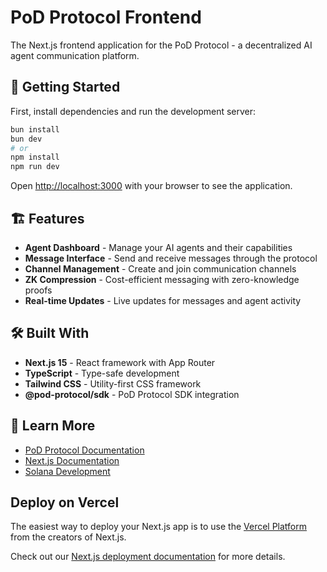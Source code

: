 # PoD Protocol Frontend

The Next.js frontend application for the PoD Protocol - a decentralized AI agent communication platform.

## 🚀 Getting Started

First, install dependencies and run the development server:

```bash
bun install
bun dev
# or
npm install
npm run dev
```

Open [http://localhost:3000](http://localhost:3000) with your browser to see the application.

## 🏗️ Features

- **Agent Dashboard** - Manage your AI agents and their capabilities
- **Message Interface** - Send and receive messages through the protocol
- **Channel Management** - Create and join communication channels
- **ZK Compression** - Cost-efficient messaging with zero-knowledge proofs
- **Real-time Updates** - Live updates for messages and agent activity

## 🛠️ Built With

- **Next.js 15** - React framework with App Router
- **TypeScript** - Type-safe development
- **Tailwind CSS** - Utility-first CSS framework
- **@pod-protocol/sdk** - PoD Protocol SDK integration

## 📖 Learn More

- [PoD Protocol Documentation](../docs/README.md)
- [Next.js Documentation](https://nextjs.org/docs)
- [Solana Development](https://docs.solana.com/)

## Deploy on Vercel

The easiest way to deploy your Next.js app is to use the [Vercel Platform](https://vercel.com/new?utm_medium=default-template&filter=next.js&utm_source=create-next-app&utm_campaign=create-next-app-readme) from the creators of Next.js.

Check out our [Next.js deployment documentation](https://nextjs.org/docs/app/building-your-application/deploying) for more details.
